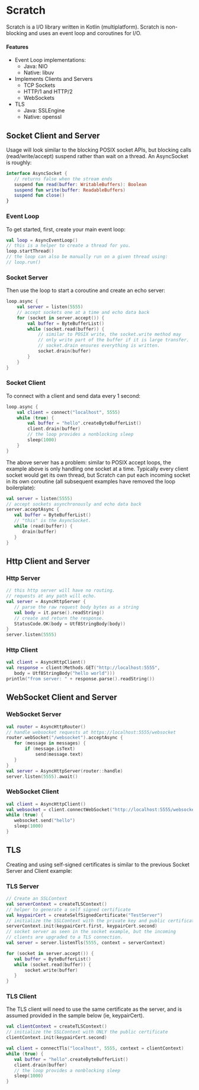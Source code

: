 # Scratch

Scratch is a I/O library written in Kotlin (multiplatform). Scratch is non-blocking and uses an event loop and coroutines for I/O.

#### Features

 * Event Loop implementations:
   * Java: NIO
   * Native: libuv
 * Implements Clients and Servers
   * TCP Sockets
   * HTTP/1 and HTTP/2
   * WebSockets
 * TLS
   * Java: SSLEngine
   * Native: openssl

## Socket Client and Server

Usage will look similar to the blocking POSIX socket APIs, but blocking calls (read/write/accept) suspend rather than wait on a thread. An AsyncSocket is roughly:

```kotlin
interface AsyncSocket {
   // returns false when the stream ends
   suspend fun read(buffer: WritableBuffers): Boolean
   suspend fun write(buffer: ReadableBuffers)
   suspend fun close()
}
```

### Event Loop
To get started, first, create your main event loop:

```kotlin
val loop = AsyncEventLoop()
// this is a helper to create a thread for you.
loop.startThread()
// the loop can also be manually run on a given thread using:
// loop.run()
```

### Socket Server
Then use the loop to start a coroutine and create an echo server:

```kotlin
loop.async {
    val server = listen(5555)
    // accept sockets one at a time and echo data back
    for (socket in server.accept()) { 
        val buffer = ByteBufferList()
        while (socket.read(buffer)) {
            // similar to POSIX write, the socket.write method may
            // only write part of the buffer if it is large transfer. 
            // socket.drain ensures everything is written.
            socket.drain(buffer)
        }
    }
}
```

### Socket Client
To connect with a client and send data every 1 second:

```kotlin
loop.async {
    val client = connect("localhost", 5555)
    while (true) {
        val buffer = "hello".createByteBufferList()
        client.drain(buffer)
        // the loop provides a nonblocking sleep
        sleep(1000)
    }
}
```

The above server has a problem: similar to POSIX accept loops, the example above is only handling one socket at a time. Typically every client socket would get its own thread, but Scratch can put each incoming socket in its own coroutine (all subsequent examples have removed the loop boilerplate):

```kotlin
val server = listen(5555)
// accept sockets asynchronously and echo data back
server.acceptAsync {
   val buffer = ByteBufferList()
   // "this" is the AsyncSocket. 
   while (read(buffer)) {
      drain(buffer)
   }
}
```

## Http Client and Server

### Http Server

```kotlin
// this http server will have no routing.
// requests at any path will echo.
val server = AsyncHttpServer {
   // parse the raw request body bytes as a string
   val body = it.parse().readString()
   // create and return the response.
   StatusCode.OK(body = Utf8StringBody(body))
}
server.listen(5555)
```

### Http Client

```kotlin
val client = AsyncHttpClient()
val response = client(Methods.GET("http://localhost:5555",
   body = Utf8StringBody("hello world")))
println("from server: " + response.parse().readString())
```

## WebSocket Client and Server

### WebSocket Server

```kotlin
val router = AsyncHttpRouter()
// handle websocket requests at https://localhost:5555/websocket
router.webSocket("/websocket").acceptAsync {
   for (message in messages) {
       if (message.isText)
           send(message.text)
   }
}
val server = AsyncHttpServer(router::handle)
server.listen(5555).await()
```

### WebSocket Client

```kotlin
val client = AsyncHttpClient()
val websocket = client.connectWebSocket("http://localhost:5555/websocket")
while (true) {
   websocket.send("hello")
   sleep(1000)
}
```

## TLS

Creating and using self-signed certificates is similar to the previous Socket Server and Client example:

### TLS Server

```kotlin
// Create an SSLContext
val serverContext = createTLSContext()
// helper to generate a self signed certificate
val keypairCert = createSelfSignedCertificate("TestServer")
// initialize the SSLContext with the private key and public certificate.
serverContext.init(keypairCert.first, keypairCert.second)
// socket server as seen in the socket example, but the incoming
// clients are upgraded to a TLS connection.
val server = server.listenTls(5555, context = serverContext)

for (socket in server.accept()) {
   val buffer = ByteBufferList()
   while (socket.read(buffer)) {
       socket.write(buffer)
   }
}
```

### TLS Client

The TLS client will need to use the same certificate as the server, and is assumed
provided in the sample below (ie, keypairCert).

```kotlin
val clientContext = createTLSContext()
// initialize the SSLContext with ONLY the public certificate
clientContext.init(keypairCert.second)

val client = connectTls("localhost", 5555, context = clientContext)
while (true) {
   val buffer = "hello".createByteBufferList()
   client.drain(buffer)
   // the loop provides a nonblocking sleep
   sleep(1000)
}
```
